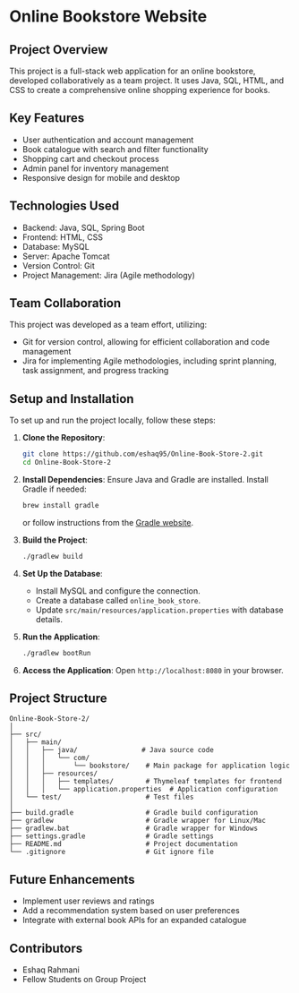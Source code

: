 # Online Bookstore Website

## Project Overview
This project is a full-stack web application for an online bookstore, developed collaboratively as a team project. It uses Java, SQL, HTML, and CSS to create a comprehensive online shopping experience for books.

## Key Features
- User authentication and account management
- Book catalogue with search and filter functionality
- Shopping cart and checkout process
- Admin panel for inventory management
- Responsive design for mobile and desktop

## Technologies Used
- Backend: Java, SQL, Spring Boot
- Frontend: HTML, CSS
- Database: MySQL
- Server: Apache Tomcat
- Version Control: Git
- Project Management: Jira (Agile methodology)

## Team Collaboration
This project was developed as a team effort, utilizing:
- Git for version control, allowing for efficient collaboration and code management
- Jira for implementing Agile methodologies, including sprint planning, task assignment, and progress tracking

## Setup and Installation

To set up and run the project locally, follow these steps:

1. **Clone the Repository**:
   ```bash
   git clone https://github.com/eshaq95/Online-Book-Store-2.git
   cd Online-Book-Store-2
   ```

2. **Install Dependencies**: 
   Ensure Java and Gradle are installed. Install Gradle if needed:
   ```bash
   brew install gradle
   ```
   or follow instructions from the [Gradle website](https://gradle.org/install/).

3. **Build the Project**: 
   ```bash
   ./gradlew build
   ```

4. **Set Up the Database**:
   - Install MySQL and configure the connection.
   - Create a database called `online_book_store`.
   - Update `src/main/resources/application.properties` with database details.

5. **Run the Application**: 
   ```bash
   ./gradlew bootRun
   ```

6. **Access the Application**: 
   Open `http://localhost:8080` in your browser.

## Project Structure

```
Online-Book-Store-2/
│
├── src/
│   ├── main/
│   │   ├── java/                # Java source code
│   │   │   └── com/
│   │   │       └── bookstore/    # Main package for application logic
│   │   ├── resources/
│   │   │   ├── templates/        # Thymeleaf templates for frontend
│   │   │   └── application.properties  # Application configuration
│   └── test/                     # Test files
│
├── build.gradle                  # Gradle build configuration
├── gradlew                       # Gradle wrapper for Linux/Mac
├── gradlew.bat                   # Gradle wrapper for Windows
├── settings.gradle               # Gradle settings
├── README.md                     # Project documentation
└── .gitignore                    # Git ignore file
```

## Future Enhancements
- Implement user reviews and ratings
- Add a recommendation system based on user preferences
- Integrate with external book APIs for an expanded catalogue

## Contributors
- Eshaq Rahmani
- Fellow Students on Group Project
